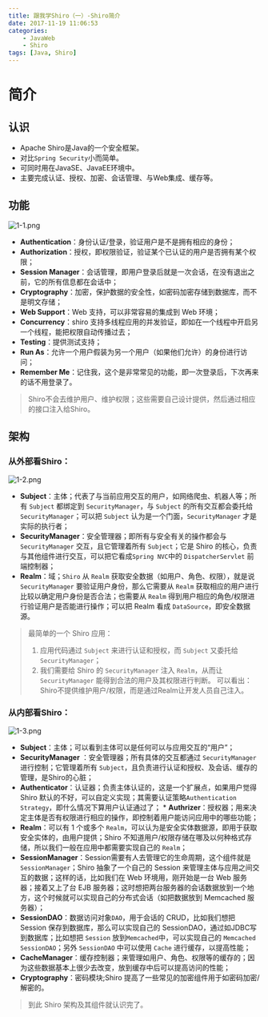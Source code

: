 ```yaml
---
title: 跟我学Shiro（一）-Shiro简介  
date: 2017-11-19 11:06:53  
categories:   
	- JavaWeb  
	- Shiro  
tags: [Java, Shiro]  
---
```


# 简介

## 认识
* Apache Shiro是Java的一个安全框架。  
* 对比`Spring Security`小而简单。  
* 可同时用在JavaSE、JavaEE环境中。  
* 主要完成认证、授权、加密、会话管理、与Web集成、缓存等。
<!-- more -->

## 功能
![1-1.png](https://i.loli.net/2019/08/04/2icLvSGIotKdmC9.png)
* **Authentication**：身份认证/登录，验证用户是不是拥有相应的身份；
* **Authorization**：授权，即权限验证，验证某个已认证的用户是否拥有某个权限；
* **Session Manager**：会话管理，即用户登录后就是一次会话，在没有退出之前，它的所有信息都在会话中；
* **Cryptography**：加密，保护数据的安全性，如密码加密存储到数据库，而不是明文存储；
* **Web Support**：Web 支持，可以非常容易的集成到 Web 环境；
* **Concurrency**：shiro 支持多线程应用的并发验证，即如在一个线程中开启另一个线程，能把权限自动传播过去；
* **Testing**：提供测试支持；
* **Run As**：允许一个用户假装为另一个用户（如果他们允许）的身份进行访问；
* **Remember Me**：记住我，这个是非常常见的功能，即一次登录后，下次再来的话不用登录了。

> Shiro不会去维护用户、维护权限；这些需要自己设计提供，然后通过相应的接口注入给Shiro。

## 架构

### 从外部看Shiro：
![1-2.png](https://i.loli.net/2019/08/04/HUeCOTW3RNdk5wu.png)
* **Subject**：主体；代表了与当前应用交互的用户，如网络爬虫、机器人等；所有 `Subject` 都绑定到 `SecurityManager`，与 `Subject` 的所有交互都会委托给 `SecurityManager`；可以把 `Subject` 认为是一个门面，`SecurityManager` 才是实际的执行者；
* **SecurityManager**：安全管理器；即所有与安全有关的操作都会与 `SecurityManager` 交互，且它管理着所有 `Subject`；它是 Shiro 的核心，负责与其他组件进行交互，可以把它看成`Spring NVC`中的 `DispatcherServlet` 前端控制器；
* **Realm**：域；`Shiro` 从 `Realm` 获取安全数据（如用户、角色、权限），就是说 `SecurityManager` 要验证用户身份，那么它需要从 `Realm` 获取相应的用户进行比较以确定用户身份是否合法；也需要从 `Realm` 得到用户相应的角色/权限进行验证用户是否能进行操作；可以把 Realm 看成 `DataSource`，即安全数据源。

> 最简单的一个 Shiro 应用：
> 1. 应用代码通过 `Subject` 来进行认证和授权，而 `Subject` 又委托给 `SecurityManager`；
> 2. 我们需要给 Shiro 的 `SecurityManager` 注入 `Realm`，从而让 `SecurityManager` 能得到合法的用户及其权限进行判断。
> 可以看出：Shiro不提供维护用户/权限，而是通过Realm让开发人员自己注入。

### 从内部看Shiro：
![1-3.png](https://i.loli.net/2019/08/04/mtUHo7nAzGLOZbB.png)
* **Subject**：主体；可以看到主体可以是任何可以与应用交互的“用户”；
* **SecurityManager** ：安全管理器；所有具体的交互都通过 `SecurityManager` 进行控制；它管理着所有 `Subject`，且负责进行认证和授权、及会话、缓存的管理，是Shiro的心脏；
* **Authenticator**：认证器；负责主体认证的，这是一个扩展点，如果用户觉得 Shiro 默认的不好，可以自定义实现；其需要认证策略`Authentication Strategy`，即什么情况下算用户认证通过了； * **Authrizer**：授权器；用来决定主体是否有权限进行相应的操作，即控制着用户能访问应用中的哪些功能；
* **Realm**：可以有 1 个或多个 `Realm`，可以认为是安全实体数据源，即用于获取安全实体的，由用户提供；Shiro 不知道用户/权限存储在哪及以何种格式存储，所以我们一般在应用中都需要实现自己的 `Realm`；
* **SessionManager**：Session需要有人去管理它的生命周期，这个组件就是`SessionManager`；Shiro 抽象了一个自己的 Session 来管理主体与应用之间交互的数据；这样的话，比如我们在 Web 环境用，刚开始是一台 Web 服务器；接着又上了台 EJB 服务器；这时想把两台服务器的会话数据放到一个地方，这个时候就可以实现自己的分布式会话（如把数据放到 Memcached 服务器）；
* **SessionDAO**：数据访问对象`DAO`，用于会话的 CRUD，比如我们想把 Session 保存到数据库，那么可以实现自己的 SessionDAO，通过如JDBC写到数据库；比如想把 `Session` 放到`Memcached`中，可以实现自己的 `Memcached SessionDAO`；另外 `SessionDAO` 中可以使用 `Cache` 进行缓存，以提高性能；
* **CacheManager**：缓存控制器；来管理如用户、角色、权限等的缓存的；因为这些数据基本上很少去改变，放到缓存中后可以提高访问的性能；
* **Cryptography**：密码模块;Shiro 提高了一些常见的加密组件用于如密码加密/解密的。

> 到此 Shiro 架构及其组件就认识完了。